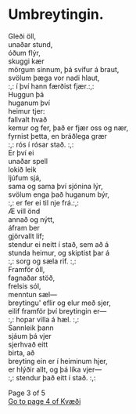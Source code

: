 # Umbreytingin.

Gleði öll,\
unaðar stund,\
óðum flýr,\
skuggi kær\
mörgum sinnum, þá svífur á braut,\
svölum þæga vor nadi hlaut,\
:,: í því hann færðist fjær.:,:\
Huggun þá\
huganum því\
heimur tjer:\
fallvalt hvað\
kemur og fer, það er fjær oss og nær,\
fyrnist þetta, en bráðlega grær\
:,: rós í rósar stað. :,:\
Er því ei\
unaðar spell\
lokið leik\
ljúfum sjá,\
sama og sama því sjónina lýr,\
svölum enga það huganum býr,\
:,: er fer ei til nje frá.:,:\
Æ vill önd\
annað og nýtt,\
áfram ber\
gjörvallt lif;\
stendur ei neitt í stað, sem að á\
stunda heimur, og skiptist þar á\
:,: sorg og sæla rif. :,:\
Framför óll,\
fagnaðar stöð,\
frelsis sól,\
menntun sæl—\
breytingu' eflir og elur með sjer,\
eilif framför því breytingin er—\
:,: hopar villa á hæl. :,:\
Sannleik þann\
sjáum þá vjer\
sjerhvað eitt\
birta, að\
breyting ein er í heiminum hjer,\
er hlýðir allt, og þá líka vjer—\
:,: stendur það eitt í stað. :,:


Page 3 of 5\
[Go to page 4 of Kvæði](https://baekur-online.github.io/magnus-grimsson-online/kvaedi-page-3.html)
